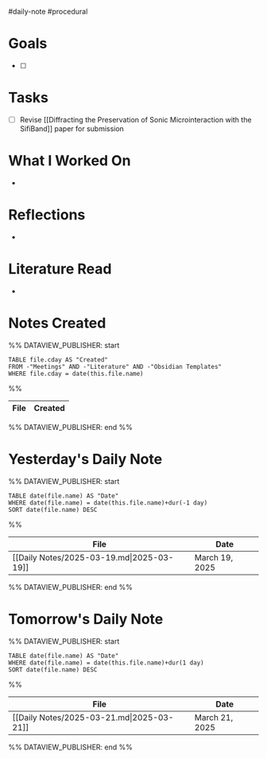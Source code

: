 #daily-note #procedural 

# Goals

- [ ] 

# Tasks

- [ ] Revise [[Diffracting the Preservation of Sonic Microinteraction with the SifiBand]] paper for submission

# What I Worked On

- 

# Reflections

- 

# Literature Read

- 

# Notes Created


%% DATAVIEW_PUBLISHER: start
```dataview
TABLE file.cday AS "Created"
FROM -"Meetings" AND -"Literature" AND -"Obsidian Templates"
WHERE file.cday = date(this.file.name)
```
%%

| File | Created |
| ---- | ------- |

%% DATAVIEW_PUBLISHER: end %%

# Yesterday's Daily Note

%% DATAVIEW_PUBLISHER: start
```dataview
TABLE date(file.name) AS "Date"
WHERE date(file.name) = date(this.file.name)+dur(-1 day)
SORT date(file.name) DESC
```
%%

| File                                      | Date           |
| ----------------------------------------- | -------------- |
| [[Daily Notes/2025-03-19.md\|2025-03-19]] | March 19, 2025 |

%% DATAVIEW_PUBLISHER: end %%
# Tomorrow's Daily Note

%% DATAVIEW_PUBLISHER: start
```dataview
TABLE date(file.name) AS "Date"
WHERE date(file.name) = date(this.file.name)+dur(1 day)
SORT date(file.name) DESC
```
%%

| File                                      | Date           |
| ----------------------------------------- | -------------- |
| [[Daily Notes/2025-03-21.md\|2025-03-21]] | March 21, 2025 |

%% DATAVIEW_PUBLISHER: end %%


